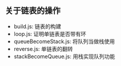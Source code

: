 ## 关于链表的操作

- build.js: 链表的构建
- loop.js: 证明单链表是否带有环
- queueBecomeStack.js: 将队列当做栈使用
- reverse.js: 单链表的翻转
- stackBecomeQueue.js: 用栈实现队列功能

